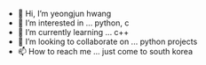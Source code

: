 - 👋 Hi, I’m yeongjun hwang
- 👀 I’m interested in ... python, c
- 🌱 I’m currently learning ... c++
- 💞️ I’m looking to collaborate on ... python projects
- 📫 How to reach me ... just come to south korea

<!---
yeongjun0807/yeongjun0807 is a ✨ special ✨ repository because its `README.md` (this file) appears on your GitHub profile.
You can click the Preview link to take a look at your changes.
--->
